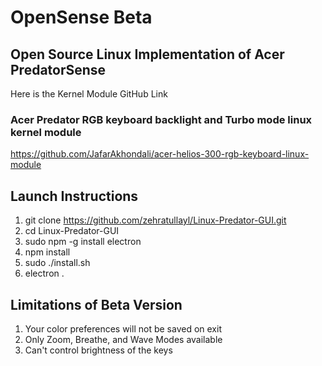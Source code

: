 # OpenSense Beta
## Open Source Linux Implementation of Acer PredatorSense
Here is the Kernel Module GitHub Link 
### Acer Predator RGB keyboard backlight and Turbo mode linux kernel module
https://github.com/JafarAkhondali/acer-helios-300-rgb-keyboard-linux-module
## Launch Instructions
1. git clone https://github.com/zehratullayl/Linux-Predator-GUI.git
2. cd Linux-Predator-GUI
3. sudo npm -g install electron
4. npm install
5. sudo ./install.sh
6. electron .
## Limitations of Beta Version
1. Your color preferences will not be saved on exit
2. Only Zoom, Breathe, and Wave Modes available
3. Can't control brightness of the keys
